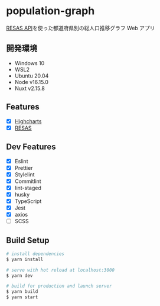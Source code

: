 # population-graph

[RESAS API](https://opendata.resas-portal.go.jp/)を使った都道府県別の総人口推移グラフ Web アプリ

## 開発環境

- Windows 10
- WSL2
- Ubuntu 20.04
- Node v16.15.0
- Nuxt v2.15.8

## Features

- [x] [Highcharts](https://www.highcharts.com/)
- [x] [RESAS](https://resas.go.jp/#/13/13101)

## Dev Features

- [x] Eslint
- [x] Prettier
- [x] Stylelint
- [x] Commitlint
- [x] lint-staged
- [x] husky
- [x] TypeScript
- [x] Jest
- [x] axios
- [ ] SCSS

## Build Setup

```bash
# install dependencies
$ yarn install

# serve with hot reload at localhost:3000
$ yarn dev

# build for production and launch server
$ yarn build
$ yarn start
```
